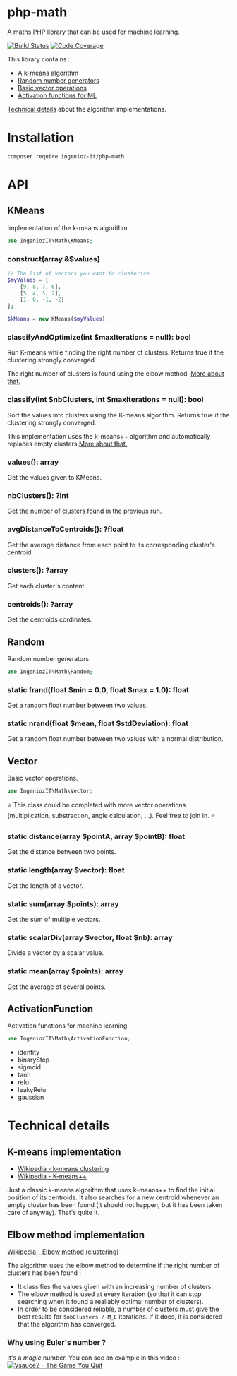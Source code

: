 # php-math

A maths PHP library that can be used for machine learning.

[![Build Status](https://travis-ci.com/IngeniozIT/php-math.svg?branch=master)](https://travis-ci.com/IngeniozIT/php-math)
[![Code Coverage](https://codecov.io/gh/IngeniozIT/php-math/branch/master/graph/badge.svg)](https://codecov.io/gh/IngeniozIT/php-math)

This library contains :

- [A k-means algorithm](#kmeans)
- [Random number generators](#random)
- [Basic vector operations](#vector)
- [Activation functions for ML](#activationfunction)

[Technical details](#technical-details) about the algorithm implementations.

# Installation

```sh
composer require ingenioz-it/php-math
```

# API

## KMeans
Implementation of the k-means algorithm.

```php
use IngeniozIT\Math\KMeans;
```

### construct(array &$values)

```php
// The list of vectors you want to clusterize
$myValues = [
	[9, 8, 7, 6],
	[5, 4, 3, 2],
	[1, 0, -1, -2]
];

$kMeans = new KMeans($myValues);
```

### classifyAndOptimize(int $maxIterations = null): bool
Run K-means while finding the right number of clusters.
Returns true if the clustering strongly converged.

The right number of clusters is found using the elbow method. [More about that.](#elbow-method-implementation)

### classify(int $nbClusters, int $maxIterations = null): bool
Sort the values into clusters using the K-means algorithm.
Returns true if the clustering strongly converged.

This implementation uses the k-means++ algorithm and automatically replaces empty clusters.[More about that.](#k-means-implementation)

### values(): array
Get the values given to KMeans.

### nbClusters(): ?int
Get the number of clusters found in the previous run.

### avgDistanceToCentroids(): ?float
Get the average distance from each point to its corresponding cluster's centroid.

### clusters(): ?array
Get each cluster's content.

### centroids(): ?array
Get the centroids cordinates.

## Random
Random number generators.

```php
use IngeniozIT\Math\Random;
```

### static frand(float $min = 0.0, float $max = 1.0): float
Get a random float number between two values.

### static nrand(float $mean, float $stdDeviation): float
Get a random float number between two values with a normal distribution.

## Vector
Basic vector operations.

```php
use IngeniozIT\Math\Vector;
```

:star: This class could be completed with more vector operations (multiplication, substraction, angle calculation, ...). Feel free to join in. :star:

### static distance(array $pointA, array $pointB): float
Get the distance between two points.

### static length(array $vector): float
Get the length of a vector.

### static sum(array $points): array
Get the sum of multiple vectors.

### static scalarDiv(array $vector, float $nb): array
Divide a vector by a scalar value.

### static mean(array $points): array
Get the average of several points.

## ActivationFunction
Activation functions for machine learning.

```php
use IngeniozIT\Math\ActivationFunction;
```
- identity
- binaryStep
- sigmoid
- tanh
- relu
- leakyRelu
- gaussian

# Technical details

## K-means implementation
- [Wikipedia - k-means clustering](https://en.wikipedia.org/wiki/K-means_clustering)
- [Wikipedia - K-means++](https://en.wikipedia.org/wiki/K-means%2B%2B)

Just a classic k-means algorithm that uses k-means++ to find the initial position of its centroids. It also searches for a new centroid whenever an empty cluster has been found (it should not happen, but it has been taken care of anyway). That's quite it.

## Elbow method implementation
[Wikipedia - Elbow method (clustering)](https://en.wikipedia.org/wiki/Elbow_method_(clustering))

The algorithm uses the elbow method to determine if the right number of clusters has been found :
- It classifies the values given with an increasing number of clusters.
- The elbow method is used at every iteration (so that it can stop searching when it found a realiably optimal number of clusters).
- In order to be considered reliable, a number of clusters must give the best results for `$nbClusters / M_E` iterations. If it does, it is considered that the algorithm has converged.

### Why using Euler's number ?
It's a *magic* number. You can see an example in this video :
[![Vsauce2 - The Game You Quit](https://img.youtube.com/vi/OeJobV4jJG0/0.jpg)](https://www.youtube.com/watch?v=OeJobV4jJG0)